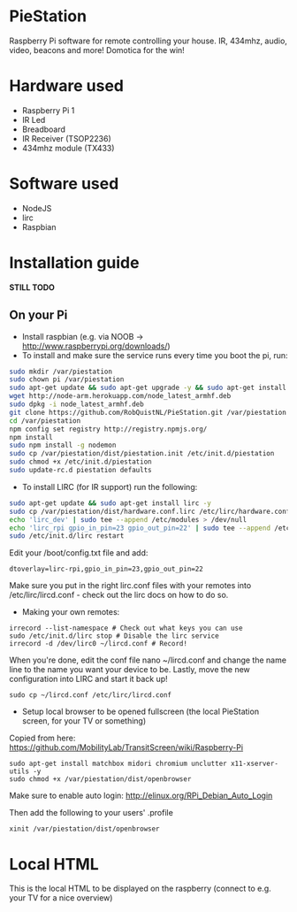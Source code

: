 # PieStation
Raspberry Pi software for remote controlling your house. IR, 434mhz, audio, video, beacons and more! Domotica for the win!

# Hardware used
- Raspberry Pi 1
- IR Led
- Breadboard
- IR Receiver (TSOP2236)
- 434mhz module (TX433)

# Software used
- NodeJS
- lirc
- Raspbian

# Installation guide

**STILL TODO**

## On your Pi
- Install raspbian (e.g. via NOOB -> http://www.raspberrypi.org/downloads/)
- To install and make sure the service runs every time you boot the pi, run:
```bash
sudo mkdir /var/piestation
sudo chown pi /var/piestation
sudo apt-get update && sudo apt-get upgrade -y && sudo apt-get install git -y
wget http://node-arm.herokuapp.com/node_latest_armhf.deb
sudo dpkg -i node_latest_armhf.deb
git clone https://github.com/RobQuistNL/PieStation.git /var/piestation
cd /var/piestation
npm config set registry http://registry.npmjs.org/
npm install
sudo npm install -g nodemon
sudo cp /var/piestation/dist/piestation.init /etc/init.d/piestation
sudo chmod +x /etc/init.d/piestation
sudo update-rc.d piestation defaults
```

- To install LIRC (for IR support) run the following:
```bash
sudo apt-get update && sudo apt-get install lirc -y
sudo cp /var/piestation/dist/hardware.conf.lirc /etc/lirc/hardware.conf
echo 'lirc_dev' | sudo tee --append /etc/modules > /dev/null
echo 'lirc_rpi gpio_in_pin=23 gpio_out_pin=22' | sudo tee --append /etc/modules > /dev/null
sudo /etc/init.d/lirc restart
```

Edit your /boot/config.txt file and add:
```
dtoverlay=lirc-rpi,gpio_in_pin=23,gpio_out_pin=22
```

Make sure you put in the right lirc.conf files with your remotes into /etc/lirc/lircd.conf - check out the lirc docs on how to do so.

- Making your own remotes:
```
irrecord --list-namespace # Check out what keys you can use
sudo /etc/init.d/lirc stop # Disable the lirc service
irrecord -d /dev/lirc0 ~/lircd.conf # Record!
```

When you're done, edit the conf file nano ~/lircd.conf and change the name line to the name you want your device to be.
Lastly, move the new configuration into LIRC and start it back up!

```
sudo cp ~/lircd.conf /etc/lirc/lircd.conf
```

- Setup local browser to be opened fullscreen (the local PieStation screen, for your TV or something)

Copied from here: https://github.com/MobilityLab/TransitScreen/wiki/Raspberry-Pi

```
sudo apt-get install matchbox midori chromium unclutter x11-xserver-utils -y
sudo chmod +x /var/piestation/dist/openbrowser
```

Make sure to enable auto login:
http://elinux.org/RPi_Debian_Auto_Login

Then add the following to your users' .profile
```
xinit /var/piestation/dist/openbrowser
```

# Local HTML
This is the local HTML to be displayed on the raspberry (connect to e.g. your TV for a nice overview)